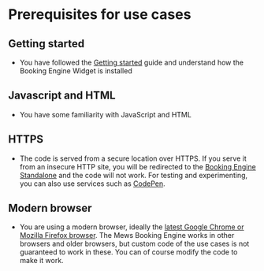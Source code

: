 # Prerequisites for use cases

## Getting started
* You have followed the [Getting started](../getting-started.md) guide and understand how the Booking Engine Widget is installed

## Javascript and HTML
* You have some familiarity with JavaScript and HTML

## HTTPS
* The code is served from a secure location over HTTPS. If you serve it from an insecure HTTP site, you will be redirected to the [Booking Engine Standalone](../../booking-engine-standalone/README.md) and the code will not work. For testing and experimenting, you can also use services such as [CodePen](https://codepen.io).

## Modern browser
* You are using a modern browser, ideally the [latest Google Chrome or Mozilla Firefox browser](https://browserslist.dev/?q=bGFzdCAxIENocm9tZSB2ZXJzaW9uLCBsYXN0IDEgRmlyZWZveCB2ZXJzaW9u). The Mews Booking Engine works in other browsers and older browsers, but custom code of the use cases is not guaranteed to work in these. You can of course modify the code to make it work.
